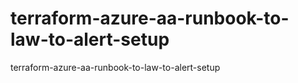 # terraform-azure-aa-runbook-to-law-to-alert-setup
terraform-azure-aa-runbook-to-law-to-alert-setup
